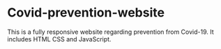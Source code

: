 # Covid-prevention-website
This is a fully responsive website regarding prevention from Covid-19.
It includes HTML CSS and JavaScript.
